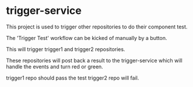 # trigger-service

This project is used to trigger other repositories to do their component test.

The 'Trigger Test' workflow can be kicked of manually by a button.

This will trigger trigger1 and trigger2  repositories.

These repositories will post back a result to the trigger-service which will handle the events and turn red or green.

trigger1 repo should pass the test
trigger2 repo will fail.